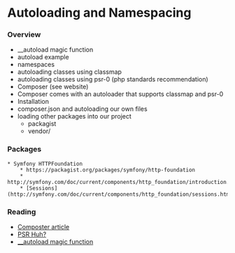 Autoloading and Namespacing
===========================

### Overview

* __autoload magic function
* autoload example
* namespaces
* autoloading classes using classmap
* autoloading classes using psr-0 (php standards recommendation)
* Composer (see website)
* Composer comes with an autoloader that supports classmap and psr-0
* Installation
* composer.json and autoloading our own files
* loading other packages into our project
	* packagist
	* vendor/


### Packages
	* Symfony HTTPFoundation
		* https://packagist.org/packages/symfony/http-foundation
		* http://symfony.com/doc/current/components/http_foundation/introduction.html
		* [Sessions](http://symfony.com/doc/current/components/http_foundation/sessions.html)

### Reading

* [Composter article](http://net.tutsplus.com/tutorials/php/easy-package-management-with-composer/)
* [PSR Huh?](http://net.tutsplus.com/tutorials/php/psr-huh/)
* [__autoload magic function](http://www.php.net/manual/en/function.autoload.php)